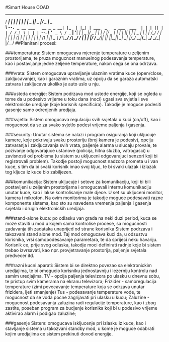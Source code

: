 #Smart House OOAD
<rawtext>
  _____                      _     _   _                        _____  _____  ___ ______ 
/  ___|                    | |   | | | |                      |  _  ||  _  |/ _ \|  _  \
\ `--. _ __ ___   __ _ _ __| |_  | |_| | ___  _   _ ___  ___  | | | || | | / /_\ \ | | |
 `--. \ '_ ` _ \ / _` | '__| __| |  _  |/ _ \| | | / __|/ _ \ | | | || | | |  _  | | | |
/\__/ / | | | | | (_| | |  | |_  | | | | (_) | |_| \__ \  __/ \ \_/ /\ \_/ / | | | |/ / 
\____/|_| |_| |_|\__,_|_|   \__| \_| |_/\___/ \__,_|___/\___|  \___/  \___/\_| |_/___/ 
</rawtext>
##Planirani procesi:


###temperatura: 
Sistem omogucava mjerenje temperature u zeljenim prostorijama, te pruza mogucnost manuelnog podesavanja temperature, kao i postavljanje jedne zeljene temperature, nakon cega se ona odrzava.

###vrata: 
Sistem omogucava upravljanje ulaznim vratima kuce (open/close, zakljucavanje), kao i garaznim vratima, uz opciju da se garaza automatski zatvara i zakljucava ukoliko je auto uslo u nju.

###usteda energije: 
Sistem podrzava mod ustede energije, koji se ogleda u tome da u podesivo vrijeme u toku dana (noci) ugasi sva svjetla i sve elektronicke uredjaje (koje korisnik specificira). Takodje je moguce podesiti gasenje samo odredjenih uredjaja.

###svjetla:
Sistem omogucava regulaciju svih svjetala u kuci (on/off), kao i mogucnost da se za svako svjetlo podesi vrijeme paljenja i gasenja.

###security:
 Unutar sistema se nalazi i program osiguranja koji ukljucuje kamere, koje pokrivaju svaku prostoriju (broj kamera je podesiv), opciju zatvaranja i zakljucavanja svih vrata, paljenje alarma u slucaju provale, te pozivanje odgovarajuce ustanove (policija, hitna sluzba, vatrogasci) u zavisnosti od problema (u sistem su ukljuceni odgovarajuci senzori koji bi registrovali problem). Takodje postoji mogucnost nadzora prometa u i van kuce, s tim da bi svaki korisnik imao svoj kljuc, te bi svaki ulazak i izlazak tog kljuca iz kuce bio zabiljezen.

###komunikacija:
 Sistem ukljucuje i setove za komunikaciju, koji bi bili postavljeni u zeljenim prostorijama i omogucavali internu komunikaciju unutar kuce, kao i lakse kontrolisanje male djece. U set su ukljuceni monitor, kamera i mikrofon. Na ovim monitorima je takodje moguce podesavati razne komponente sistema, kao sto su navedena vremenja paljenja i gasenja svjetala i drugih elektronickih uredjaja.

###stand-alone kuca:
 po odlasku van grada na neki duzi period, kuca se moze staviti u mod u kojem sama kontrolise procese, sa mogucnosti zadavanja tih zadataka unaprijed od strane korisnika Sistem podrzava i takozvani stand alone mod. Taj mod omogucava kuci da, u odsustvu korisnika, vrsi samopodesavanje parametara, te da sprijeci neku havariju. Korisnik ce, prije svog odlaska, takodje moci definirati radnje koje bi sistem trebao izvrsavati, kao npr. provjetravanje prostorija, paljenje svjetala predvecer itd.

###razni kucni aparati:
 Sistem bi se direktno povezao sa elektronickim uredjajima, te bi omogucio korisniku jednostavniju i lezerniju kontrolu nad samim uredjajima. TV - opcija paljenja televizora po ulasku u dnevnu sobu, te pristup svim kamerama na ekranu televizora; Frizider - samoregulacija temperature (zimi povecavanje temperature koja se odrzava unutar frizidera, ljeti smanjenje) Tus - podesavanje temperature vode, te mogucnost da se voda pocne zagrijavati pri ulasku u kucu; Zaluzine - mogucnost podesavanja zaluzina radi regulacije temperature, kao i zbog zastite, poseban program za budjenje korisnika koji bi u podesivo vrijeme aktivirao alarm i podigao zaluzine;

###gasenje Sistem:
 omogucava iskljucenje pri izlasku iz kuce, kao i stavljanje sistema u takozvani standby mod, u kome je moguce odabrati kojim uredjajima ce sistem prekinuti dovod energije.
